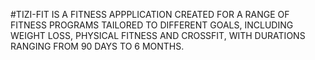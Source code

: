 #TIZI-FIT IS A FITNESS APPPLICATION CREATED FOR A RANGE OF FITNESS PROGRAMS TAILORED TO DIFFERENT GOALS, INCLUDING WEIGHT LOSS, PHYSICAL FITNESS AND CROSSFIT, WITH DURATIONS RANGING FROM 90 DAYS TO 6 MONTHS.

